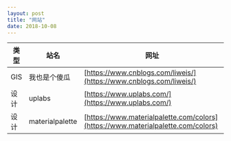 ```yaml
---
layout: post
title: "网站"
date: 2018-10-08
---
```


| 类型 | 站名 | 网址 |
| ------ | ------ | ------ |
| GIS | 我也是个傻瓜 | [https://www.cnblogs.com/liweis/](https://www.cnblogs.com/liweis/) |
| 设计 | uplabs | [https://www.uplabs.com/](https://www.uplabs.com/) |
| 设计 | materialpalette | [https://www.materialpalette.com/colors](https://www.materialpalette.com/colors) |
